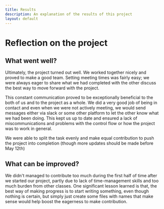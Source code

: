 ```yaml
---
title: Results
description: An explanation of the results of this project
layout: default
---
```


# Reflection on the project

## What went well?
Ultimately, the project turned out well. We worked together nicely and proved to make a good team. Setting meeting times was fairly easy; we were always eager to share what we had completed with the other discuss the best way to move forward with the project. 

This constant communication proved to be exceptionally beneficial to the both of us and to the project as a whole. We did a very good job of being in contact and even when we were not actively meeting, we would send messages either via slack or some other platform to let the other know what we had been doing. This kept us up to date and ensured a lack of miscommunications and problems with the control flow or how the project was to work in general. 

We were able to split the task evenly and make equal contribution to push the project into completion (though more updates should be made before May 12th)

## What can be improved?
We didn't managed to contribute too much during the first half of time after we started our project, partly due to lack of time-management skills and too much burden from other classes.
One significant lesson learned is that, the best way of making progress is to start writing something, even though nothing is certain, but simply just create some files with names that make sense would help boost the eagerness to make contribution.
